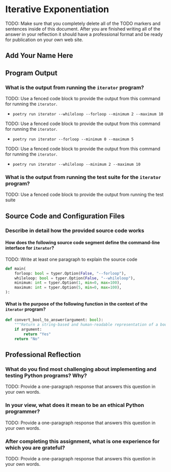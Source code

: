 # Iterative Exponentiation

TODO: Make sure that you completely delete all of the TODO markers and sentences
inside of this document. After you are finished writing all of the answer in
your reflection it should have a professional format and be ready for
publication on your own web site.

## Add Your Name Here

## Program Output

### What is the output from running the `iterator` program?

TODO: Use a fenced code block to provide the output from this command for running the `iterator`.

- `poetry run iterator --whileloop --forloop --minimum 2 --maximum 10`

TODO: Use a fenced code block to provide the output from this command for running the `iterator`.

- `poetry run iterator --forloop --minimum 0 --maximum 5`

TODO: Use a fenced code block to provide the output from this command for running the `iterator`.

- `poetry run iterator --whileloop --minimum 2 --maximum 10`

### What is the output from running the test suite for the `iterator` program?

TODO: Use a fenced code block to provide the output from running the test suite

## Source Code and Configuration Files

### Describe in detail how the provided source code works

#### How does the following source code segment define the command-line interface for `iterator`?

TODO: Write at least one paragraph to explain the source code

```python
def main(
    forloop: bool = typer.Option(False, "--forloop"),
    whileloop: bool = typer.Option(False, "--whileloop"),
    minimum: int = typer.Option(1, min=0, max=100),
    maximum: int = typer.Option(5, min=0, max=100),
):
```

#### What is the purpose of the following function in the context of the `iterator` program?

```python
def convert_bool_to_answer(argument: bool):
    """Return a string-based and human-readable representation of a bool."""
    if argument:
        return "Yes"
    return "No"
```

## Professional Reflection

### What do you find most challenging about implementing and testing Python programs? Why?

TODO: Provide a one-paragraph response that answers this question in your own words.

### In your view, what does it mean to be an ethical Python programmer?

TODO: Provide a one-paragraph response that answers this question in your own words.

### After completing this assignment, what is one experience for which you are grateful?

TODO: Provide a one-paragraph response that answers this question in your own words.

